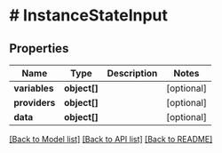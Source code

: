 # # InstanceStateInput

## Properties

Name | Type | Description | Notes
------------ | ------------- | ------------- | -------------
**variables** | **object[]** |  | [optional]
**providers** | **object[]** |  | [optional]
**data** | **object[]** |  | [optional]

[[Back to Model list]](../../README.md#models) [[Back to API list]](../../README.md#endpoints) [[Back to README]](../../README.md)
